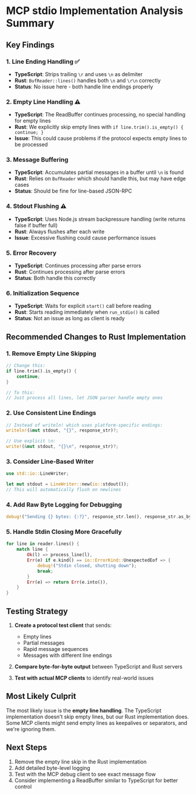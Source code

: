 # MCP stdio Implementation Analysis Summary

## Key Findings

### 1. Line Ending Handling ✅
- **TypeScript**: Strips trailing `\r` and uses `\n` as delimiter
- **Rust**: `BufReader::lines()` handles both `\n` and `\r\n` correctly
- **Status**: No issue here - both handle line endings properly

### 2. Empty Line Handling ⚠️
- **TypeScript**: The ReadBuffer continues processing, no special handling for empty lines
- **Rust**: We explicitly skip empty lines with `if line.trim().is_empty() { continue; }`
- **Issue**: This could cause problems if the protocol expects empty lines to be processed

### 3. Message Buffering
- **TypeScript**: Accumulates partial messages in a buffer until `\n` is found
- **Rust**: Relies on `BufReader` which should handle this, but may have edge cases
- **Status**: Should be fine for line-based JSON-RPC

### 4. Stdout Flushing ⚠️
- **TypeScript**: Uses Node.js stream backpressure handling (write returns false if buffer full)
- **Rust**: Always flushes after each write
- **Issue**: Excessive flushing could cause performance issues

### 5. Error Recovery
- **TypeScript**: Continues processing after parse errors
- **Rust**: Continues processing after parse errors
- **Status**: Both handle this correctly

### 6. Initialization Sequence
- **TypeScript**: Waits for explicit `start()` call before reading
- **Rust**: Starts reading immediately when `run_stdio()` is called
- **Status**: Not an issue as long as client is ready

## Recommended Changes to Rust Implementation

### 1. Remove Empty Line Skipping
```rust
// Change this:
if line.trim().is_empty() {
    continue;
}

// To this:
// Just process all lines, let JSON parser handle empty ones
```

### 2. Use Consistent Line Endings
```rust
// Instead of writeln! which uses platform-specific endings:
writeln!(&mut stdout, "{}", response_str)?;

// Use explicit \n:
write!(&mut stdout, "{}\n", response_str)?;
```

### 3. Consider Line-Based Writer
```rust
use std::io::LineWriter;

let mut stdout = LineWriter::new(io::stdout());
// This will automatically flush on newlines
```

### 4. Add Raw Byte Logging for Debugging
```rust
debug!("Sending {} bytes: {:?}", response_str.len(), response_str.as_bytes());
```

### 5. Handle Stdin Closing More Gracefully
```rust
for line in reader.lines() {
    match line {
        Ok(l) => process_line(l),
        Err(e) if e.kind() == io::ErrorKind::UnexpectedEof => {
            debug!("Stdin closed, shutting down");
            break;
        }
        Err(e) => return Err(e.into()),
    }
}
```

## Testing Strategy

1. **Create a protocol test client** that sends:
   - Empty lines
   - Partial messages
   - Rapid message sequences
   - Messages with different line endings

2. **Compare byte-for-byte output** between TypeScript and Rust servers

3. **Test with actual MCP clients** to identify real-world issues

## Most Likely Culprit

The most likely issue is the **empty line handling**. The TypeScript implementation doesn't skip empty lines, but our Rust implementation does. Some MCP clients might send empty lines as keepalives or separators, and we're ignoring them.

## Next Steps

1. Remove the empty line skip in the Rust implementation
2. Add detailed byte-level logging
3. Test with the MCP debug client to see exact message flow
4. Consider implementing a ReadBuffer similar to TypeScript for better control
